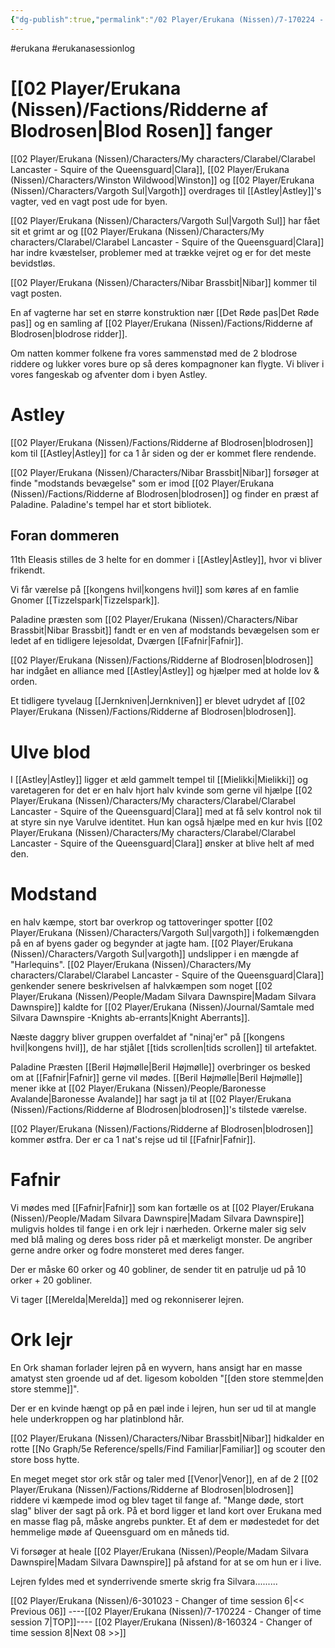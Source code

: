 ```yaml
---
{"dg-publish":true,"permalink":"/02 Player/Erukana (Nissen)/7-170224 - Changer of time session 7/"}
---
```


#erukana #erukanasessionlog 

# [[02 Player/Erukana (Nissen)/Factions/Ridderne af Blodrosen\|Blod Rosen]] fanger
[[02 Player/Erukana (Nissen)/Characters/My characters/Clarabel/Clarabel Lancaster - Squire of the Queensguard\|Clara]], [[02 Player/Erukana (Nissen)/Characters/Winston Wildwood\|Winston]] og [[02 Player/Erukana (Nissen)/Characters/Vargoth Sul\|Vargoth]] overdrages til [[Astley\|Astley]]'s vagter, ved en vagt post ude for byen.

[[02 Player/Erukana (Nissen)/Characters/Vargoth Sul\|Vargoth Sul]] har fået sit et grimt ar og [[02 Player/Erukana (Nissen)/Characters/My characters/Clarabel/Clarabel Lancaster - Squire of the Queensguard\|Clara]] har indre kvæstelser, problemer med at trække vejret og er for det meste bevidstløs.

[[02 Player/Erukana (Nissen)/Characters/Nibar Brassbit\|Nibar]] kommer til vagt posten. 

En af vagterne har set en større konstruktion nær [[Det Røde pas\|Det Røde pas]] og en samling af [[02 Player/Erukana (Nissen)/Factions/Ridderne af Blodrosen\|blodrose ridder]]. 

Om natten kommer folkene fra vores sammenstød med de 2 blodrose riddere og lukker vores bure op så deres kompagnoner kan flygte. Vi bliver i vores fangeskab og afventer dom i byen Astley. 

# Astley 
[[02 Player/Erukana (Nissen)/Factions/Ridderne af Blodrosen\|blodrosen]] kom til [[Astley\|Astley]] for ca 1 år siden og der er kommet flere rendende.

[[02 Player/Erukana (Nissen)/Characters/Nibar Brassbit\|Nibar]] forsøger at finde "modstands bevægelse" som er imod [[02 Player/Erukana (Nissen)/Factions/Ridderne af Blodrosen\|blodrosen]] og finder en præst af Paladine. Paladine's tempel har et stort bibliotek. 

## Foran dommeren 
11th Eleasis stilles de 3 helte for en dommer i [[Astley\|Astley]], hvor vi bliver frikendt. 

Vi får værelse på [[kongens hvil\|kongens hvil]] som køres af en famlie Gnomer [[Tizzelspark\|Tizzelspark]]. 

Paladine præsten som [[02 Player/Erukana (Nissen)/Characters/Nibar Brassbit\|Nibar Brassbit]] fandt er en ven af modstands bevægelsen som er ledet af en tidligere lejesoldat, Dværgen [[Fafnir\|Fafnir]].

[[02 Player/Erukana (Nissen)/Factions/Ridderne af Blodrosen\|blodrosen]] har indgået en alliance med [[Astley\|Astley]] og hjælper med at holde lov & orden. 

Et tidligere tyvelaug [[Jernkniven\|Jernkniven]] er blevet udrydet af [[02 Player/Erukana (Nissen)/Factions/Ridderne af Blodrosen\|blodrosen]]. 

# Ulve blod 
I [[Astley\|Astley]] ligger et æld gammelt tempel til [[Mielikki\|Mielikki]] og varetageren for det er en halv hjort halv kvinde som gerne vil hjælpe [[02 Player/Erukana (Nissen)/Characters/My characters/Clarabel/Clarabel Lancaster - Squire of the Queensguard\|Clara]] med at få selv kontrol nok til at styre sin nye Varulve identitet. Hun kan også hjælpe med en kur hvis [[02 Player/Erukana (Nissen)/Characters/My characters/Clarabel/Clarabel Lancaster - Squire of the Queensguard\|Clara]] ønsker at blive helt af med den. 

# Modstand 
en halv kæmpe, stort bar overkrop og tattoveringer spotter [[02 Player/Erukana (Nissen)/Characters/Vargoth Sul\|vargoth]] i folkemængden på en af byens gader og begynder at jagte ham. [[02 Player/Erukana (Nissen)/Characters/Vargoth Sul\|vargoth]] undslipper i en mængde af "Harlequins". [[02 Player/Erukana (Nissen)/Characters/My characters/Clarabel/Clarabel Lancaster - Squire of the Queensguard\|Clara]] genkender senere beskrivelsen af halvkæmpen som noget [[02 Player/Erukana (Nissen)/People/Madam Silvara Dawnspire\|Madam Silvara Dawnspire]] kaldte for [[02 Player/Erukana (Nissen)/Journal/Samtale med Silvara Dawnspire -Knights ab-errants\|Knight Aberrants]].

Næste daggry bliver gruppen overfaldet af "ninaj'er" på [[kongens hvil\|kongens hvil]], de har stjålet [[tids scrollen\|tids scrollen]] til artefaktet. 

Paladine Præsten [[Beril Højmølle\|Beril Højmølle]] overbringer os besked om at [[Fafnir\|Fafnir]] gerne vil mødes. [[Beril Højmølle\|Beril Højmølle]] mener ikke at [[02 Player/Erukana (Nissen)/People/Baronesse Avalande\|Baronesse Avalande]] har sagt ja til at [[02 Player/Erukana (Nissen)/Factions/Ridderne af Blodrosen\|blodrosen]]'s tilstede værelse. 

[[02 Player/Erukana (Nissen)/Factions/Ridderne af Blodrosen\|blodrosen]] kommer østfra.  Der er ca 1 nat's rejse ud til [[Fafnir\|Fafnir]].

# Fafnir 
Vi mødes med [[Fafnir\|Fafnir]] som kan fortælle os at [[02 Player/Erukana (Nissen)/People/Madam Silvara Dawnspire\|Madam Silvara Dawnspire]] muligvis holdes til fange i en ork lejr i nærheden. Orkerne maler sig selv med blå maling og deres boss rider på et mærkeligt monster. De angriber gerne andre orker og fodre monsteret med deres fanger. 

Der er måske 60 orker og 40 gobliner, de sender tit en patrulje ud på 10 orker + 20 gobliner. 

Vi tager [[Merelda\|Merelda]] med og rekonniserer lejren.

# Ork lejr
En Ork shaman forlader lejren på en wyvern, hans ansigt har en masse amatyst sten groende ud af det. ligesom kobolden "[[den store stemme\|den store stemme]]".

Der er en kvinde hængt op på en pæl inde i lejren, hun ser ud til at mangle hele underkroppen og har platinblond hår.

[[02 Player/Erukana (Nissen)/Characters/Nibar Brassbit\|Nibar]] hidkalder en rotte [[No Graph/5e Reference/spells/Find Familiar\|Familiar]] og scouter den store boss hytte. 

En meget meget stor ork står og taler med [[Venor\|Venor]], en af de 2 [[02 Player/Erukana (Nissen)/Factions/Ridderne af Blodrosen\|blodrosen]] riddere vi kæmpede imod og blev taget til fange af. "Mange døde, stort slag" bliver der sagt på ork. På et bord ligger et land kort over Erukana med en masse flag på, måske angrebs punkter. Et af dem er mødestedet for det hemmelige møde af Queensguard om en måneds tid. 

Vi forsøger at heale [[02 Player/Erukana (Nissen)/People/Madam Silvara Dawnspire\|Madam Silvara Dawnspire]] på afstand for at se om hun er i live. 

Lejren fyldes med et synderrivende smerte skrig fra Silvara......... 

[[02 Player/Erukana (Nissen)/6-301023 - Changer of time session 6\|<< Previous 06]] ----[[02 Player/Erukana (Nissen)/7-170224 - Changer of time session 7\|TOP]]---- [[02 Player/Erukana (Nissen)/8-160324 - Changer of time session 8\|Next 08 >>]]